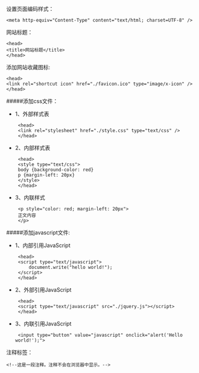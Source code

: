 设置页面编码样式：

    <meta http-equiv="Content-Type" content="text/html; charset=UTF-8" />

网站标题：

    <head>
    <title>网站标题</title>
    </head>

添加网站收藏图标:

    <head>
    <link rel="shortcut icon" href="./favicon.ico" type="image/x-icon" />
    </head>

#####添加css文件：   
 - 1、外部样式表

        <head>
        <link rel="stylesheet" href="./style.css" type="text/css" />
        </head>

 - 2、内部样式表

        <head>
        <style type="text/css">
        body {background-color: red}
        p {margin-left: 20px}
        </style>
        </head>

 - 3、内联样式

        <p style="color: red; margin-left: 20px">
        正文内容
        </p>

#####添加javascript文件:
 - 1、内部引用JavaScript

		<head>
		<script type="text/javascript">
			document.write("hello world!");
		</script>
		</head>

 - 2、外部引用JavaScript

		<head>
		<script type="text/javascript" src="./jquery.js"></script>
		</head>

 - 3、内联引用JavaScript

		<input type="button" value="javascript" onclick="alert('Hello world!');">

注释标签：

    <!--这是一段注释。注释不会在浏览器中显示。-->
